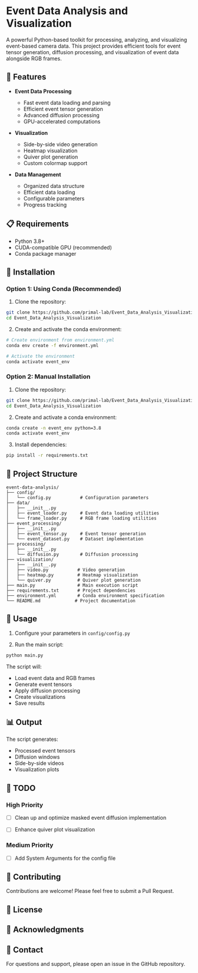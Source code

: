 # Event Data Analysis and Visualization

A powerful Python-based toolkit for processing, analyzing, and visualizing event-based camera data. This project provides efficient tools for event tensor generation, diffusion processing, and visualization of event data alongside RGB frames.

## 🌟 Features

- **Event Data Processing**
  - Fast event data loading and parsing
  - Efficient event tensor generation
  - Advanced diffusion processing
  - GPU-accelerated computations

- **Visualization**
  - Side-by-side video generation
  - Heatmap visualization
  - Quiver plot generation
  - Custom colormap support

- **Data Management**
  - Organized data structure
  - Efficient data loading
  - Configurable parameters
  - Progress tracking

## 📋 Requirements

- Python 3.8+
- CUDA-compatible GPU (recommended)
- Conda package manager

## 🚀 Installation

### Option 1: Using Conda (Recommended)

1. Clone the repository:
```bash
git clone https://github.com/primal-lab/Event_Data_Analysis_Visualization.git
cd Event_Data_Analysis_Visualization
```

2. Create and activate the conda environment:
```bash
# Create environment from environment.yml
conda env create -f environment.yml

# Activate the environment
conda activate event_env
```

### Option 2: Manual Installation

1. Clone the repository:
```bash
git clone https://github.com/primal-lab/Event_Data_Analysis_Visualization.git
cd Event_Data_Analysis_Visualization
```

2. Create and activate a conda environment:
```bash
conda create -n event_env python=3.8
conda activate event_env
```

3. Install dependencies:
```bash
pip install -r requirements.txt
```

## 📁 Project Structure

```
event-data-analysis/
├── config/
│   └── config.py           # Configuration parameters
├── data/
│   ├── __init__.py
│   ├── event_loader.py     # Event data loading utilities
│   └── frame_loader.py     # RGB frame loading utilities
├── event_processing/
│   ├── __init__.py
│   ├── event_tensor.py     # Event tensor generation
│   └── event_dataset.py    # Dataset implementation
├── processing/
│   ├── __init__.py
│   └── diffusion.py        # Diffusion processing
├── visualization/
│   ├── __init__.py
│   ├── video.py           # Video generation
│   ├── heatmap.py         # Heatmap visualization
│   └── quiver.py          # Quiver plot generation
├── main.py                # Main execution script
├── requirements.txt       # Project dependencies
├── environment.yml        # Conda environment specification
└── README.md             # Project documentation
```

## 🎯 Usage

1. Configure your parameters in `config/config.py`

2. Run the main script:
```bash
python main.py
```

The script will:
- Load event data and RGB frames
- Generate event tensors
- Apply diffusion processing
- Create visualizations
- Save results

## 📊 Output

The script generates:
- Processed event tensors
- Diffusion windows
- Side-by-side videos
- Visualization plots

## 📝 TODO

### High Priority
- [ ] Clean up and optimize masked event diffusion implementation
- [ ] Enhance quiver plot visualization


### Medium Priority
- [ ] Add System Arguments for the config file

## 🤝 Contributing

Contributions are welcome! Please feel free to submit a Pull Request.

## 📝 License


## 🙏 Acknowledgments

## 📧 Contact

For questions and support, please open an issue in the GitHub repository. 